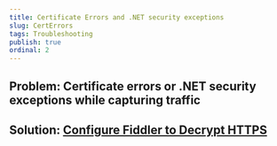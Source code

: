 ```yaml
---
title: Certificate Errors and .NET security exceptions
slug: CertErrors
tags: Troubleshooting
publish: true
ordinal: 2
---
```


Problem: Certificate errors or .NET security exceptions while capturing traffic
-------------------------------------------------------------------------------

Solution: [Configure Fiddler to Decrypt HTTPS][1]
-------------------------------------------------

[1]: ../Configure-Fiddler/Tasks/DecryptHTTPS